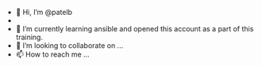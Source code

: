 - 👋 Hi, I’m @patelb
-
- 🌱 I’m currently learning ansible and opened this account as a part of this training.
- 💞️ I’m looking to collaborate on ...
- 📫 How to reach me ...

<!---
patelbj/patelbj is a ✨ special ✨ repository because its `README.md` (this file) appears on your GitHub profile.
You can click the Preview link to take a look at your changes.
--->
